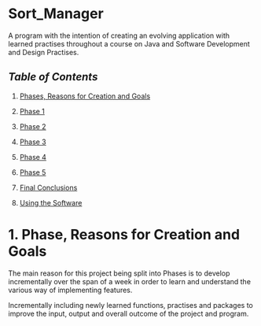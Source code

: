# Sort_Manager
A program with the intention of creating an evolving application with learned practises throughout a course on Java and Software Development and Design Practises.

## *Table of Contents*

1. [Phases, Reasons for Creation and Goals](#1.-Phase,-Reasons-for-Creation-and-Goals)

2. [Phase 1](#Phase-1)
3. [Phase 2](#Phase-2)
4. [Phase 3](#Phase-3)
5. [Phase 4](#Phase-4)
6. [Phase 5](#Phase-5)
7. [Final Conclusions](#Final-Conclusions)
8. [Using the Software](#Using-the-Software)



# 1. Phase, Reasons for Creation and Goals

The main reason for this project being split into Phases is to develop incrementally over the span of a week in order to learn and understand the various way of implementing features.

Incrementally including newly learned functions, practises and packages to improve the input, output and overall outcome of the project and program.



